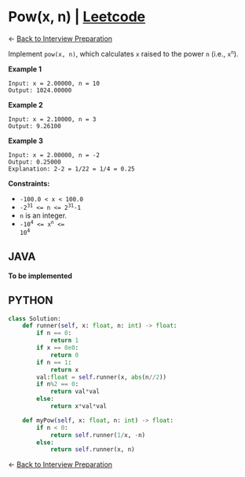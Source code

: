 # Pow(x, n) | [Leetcode](https://leetcode.com/problems/powx-n/)


&larr; [Back to Interview Preparation](../InterviewPreparation.md)

Implement <code>pow(x, n)</code>, which calculates <code>x</code> raised to the power <code>n</code> (i.e., <code>x<sup>n</sup></code>).

**Example 1**

```
Input: x = 2.00000, n = 10
Output: 1024.00000
```
**Example 2**

```
Input: x = 2.10000, n = 3
Output: 9.26100
```
**Example 3**

```
Input: x = 2.00000, n = -2
Output: 0.25000
Explanation: 2-2 = 1/22 = 1/4 = 0.25
```


**Constraints:**

- <code>-100.0 < x < 100.0</code>
- <code>-2<sup>31</sup> <= n <= 2<sup>31</sup>-1</code>
- <code>n</code> is an integer.
- <code>-10<sup>4</sup> <= x<sup>n</sup> <= 10<sup>4</sup></code>

## JAVA

**To be implemented**

## PYTHON

```python
class Solution:
    def runner(self, x: float, n: int) -> float:
        if n == 0:
            return 1
        if x == 0e0:
            return 0
        if n == 1:
            return x
        val:float = self.runner(x, abs(n//2))
        if n%2 == 0:
            return val*val
        else:
            return x*val*val

    def myPow(self, x: float, n: int) -> float:
        if n < 0:
            return self.runner(1/x, -n)
        else:
            return self.runner(x, n)
```

&larr; [Back to Interview Preparation](../InterviewPreparation.md)
